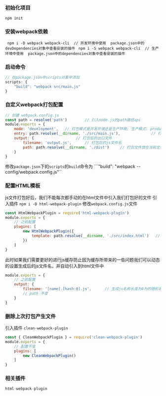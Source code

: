 ### 初始化项目
`npm init`

### 安装webpack依赖
``` npm i -D webpack webpack-cli  // 开发环境中使用  package.json中的devDependencies对象中查看安装的插件```
``` npm i -S webpack webpack-cli  // 生产环境中使用  package.json中的dependencies对象中查看安装的插件```

### 启动命令
```js
// 在package.json中scripts对象中添加
scripts: {
    "build": "webpack src/main.js"
}
```
### 自定义webpack打包配置
```js
// 创建 webpack.config.js
const path = resolve('path')        // 引入node.js的path路径api
module.exports = {
    mode: 'development',   // 打包模式是开发环境还是生产环境; 生产模式: production， 开发模式: development
    entry: path.resolve(__dirname, './src/main.js'),              // 打包的入口文件, __dirname代表为当前文件夹
    output: {                   // 打包后的出口文件
        filename: 'output.js',      // 打包后的js文件名
        path: path.resolve(__dirname, './dist')     // 打包文件放在当前文件夹下的dist目录中，文件是以webpack.config.js为原始路劲进行寻找
    }
}
```
修改`package.json`下的`scripts`的`build`命令为
```"build": "webpack --config/webpack.config.js"``

### 配置HTML模板
js文件打包好后，我们不能每次都手动的在html文件中引入我们打包好的文件
引入插件 `npm i -D html-webpack-plugin`
修改`webpack.config.js`文件
```js
const HtmlWebpackPlugin = require('html-webpack-plugin')
module.exports = {
    // 之前配置
    plugins: [
        new HtmlWebpackPlugin({
            template: path.resolve(__dirname, './src/index.html')   // html模板路径
        })
    ]
}
```
此时如果我们需要更好的进行js缓存防止因为缓存所带来的一些问题我们可以动态的设置生成后的js文件名，并自动引入到html文件中
```js
module.exports = {
    // 之前配置
    output: {
        filename: '[name].[hash:8].js',      // 生成js名称长度为8为的随机名
        // path 不变
    }
}
```

### 删除上次打包产生文件
引入插件 `clean-webpack-plugin`
```js
const { CleanWebpackPlugin } = require('clean-webpack-plugin')
module.exports = {
    // 配置不变
    plugins: [
        new CleanWebpackPlugin()
    ]
}
```
### 相关插件
```js
html-webpack-plugin
```